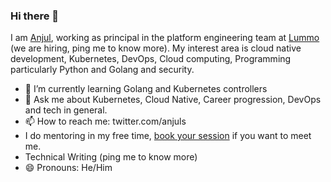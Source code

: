 ### Hi there 👋
I am [Anjul](https://anjul.dev), working as principal in the platform engineering team at [Lummo](https://www.linkedin.com/company/lummoindonesia) (we are hiring, ping me to know more). My interest area is cloud native development, Kubernetes, DevOps, Cloud computing, Programming particularly Python and Golang and security.

- 🌱 I’m currently learning Golang and Kubernetes controllers
- 💬 Ask me about Kubernetes, Cloud Native, Career progression, DevOps and tech in general.
- 📫 How to reach me: twitter.com/anjuls
- I do mentoring in my free time, [book your session](https://anjul.dev/mentoring) if you want to meet me.
- Technical Writing (ping me to know more)
- 😄 Pronouns: He/Him
